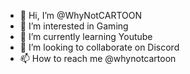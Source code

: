 - 👋 Hi, I’m @WhyNotCARTOON
- 👀 I’m interested in Gaming
- 🌱 I’m currently learning Youtube
- 💞️ I’m looking to collaborate on Discord
- 📫 How to reach me @whynotcartoon

<!---
WhyNotCARTOON/WhyNotCARTOON is a ✨ special ✨ repository because its `README.md` (this file) appears on your GitHub profile.
You can click the Preview link to take a look at your changes.
--->
